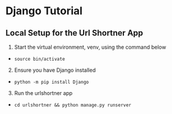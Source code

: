 # Django Tutorial

## Local Setup for the Url Shortner App

1. Start the virtual environment, venv, using the command below

- `source bin/activate`

2. Ensure you have Django installed

- `python -m pip install Django`

3. Run the urlshortner app

- `cd urlshortner && python manage.py runserver`
